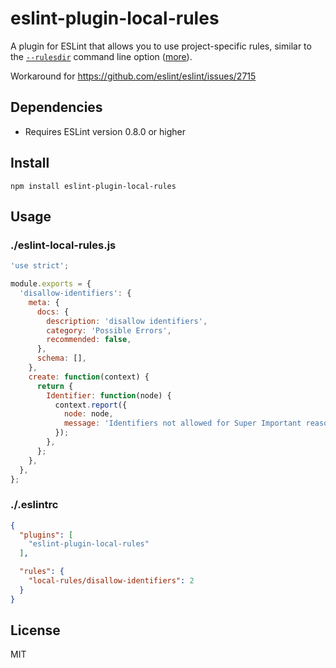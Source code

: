 # eslint-plugin-local-rules
A plugin for ESLint that allows you to use project-specific rules, similar to the [`--rulesdir`](http://eslint.org/docs/user-guide/command-line-interface#--rulesdir) command line option ([more](http://eslint.org/docs/developer-guide/working-with-rules#runtime-rules)).

Workaround for https://github.com/eslint/eslint/issues/2715


## Dependencies

* Requires ESLint version 0.8.0 or higher


## Install

```
npm install eslint-plugin-local-rules
```


## Usage

### ./eslint-local-rules.js

```javascript
'use strict';

module.exports = {
  'disallow-identifiers': {
    meta: {
      docs: {
        description: 'disallow identifiers',
        category: 'Possible Errors',
        recommended: false,
      },
      schema: [],
    },
    create: function(context) {
      return {
        Identifier: function(node) {
          context.report({
            node: node,
            message: 'Identifiers not allowed for Super Important reasons.',
          });
        },
      };
    },
  },
};
```

### ./.eslintrc

```json
{
  "plugins": [
    "eslint-plugin-local-rules"
  ],

  "rules": {
    "local-rules/disallow-identifiers": 2
  }
}
```


## License

MIT
